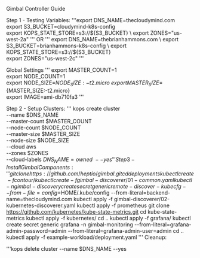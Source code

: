 Gimbal Controller Guide

Step 1 - Testing Variables:
'''export DNS_NAME=thecloudymind.com \
export S3_BUCKET=cloudymind-k8s-config \
export KOPS_STATE_STORE=s3://${S3_BUCKET} \
export ZONES="us-west-2a" 
'''
              OR
'''
export DNS_NAME=thebrianhammons.com \
export S3_BUCKET=brianhammons-k8s-config \
export KOPS_STATE_STORE=s3://${S3_BUCKET} \
export ZONES="us-west-2c"
'''

Global Settings
'''
export MASTER_COUNT=1 \
export NODE_COUNT=1 \
export NODE_SIZE=${NODE_SIZE:-t2.micro} \
export MASTER_SIZE=${MASTER_SIZE:-t2.micro} \
export IMAGE=ami-db710fa3
'''

Step 2 - Setup Clusters:
'''
kops create cluster \
  --name $DNS_NAME \
  --master-count $MASTER_COUNT \
  --node-count $NODE_COUNT \
  --master-size $MASTER_SIZE \
  --node-size $NODE_SIZE \
  --cloud aws \
  --zones $ZONES \
  --cloud-labels $DNS_NAME=owned \
  --yes
'''
Step 3 - Install Gimbal Components:
'''
git clone https://github.com/heptio/gimbal.git
cd deployments
kubectl create -f contour/
kubectl create -f gimbal-discoverer/01-common.yaml
kubectl -n gimbal-discovery create secret generic remote-discover-kubecfg --from-file=config=$HOME/.kube/config --from-literal=backend-name=thecloudymind.com
kubectl apply -f gimbal-discoverer/02-kubernetes-discoverer.yaml
kubectl apply -f prometheus
git clone https://github.com/kubernetes/kube-state-metrics.git
cd kube-state-metrics
kubectl apply -f kubernetes/
cd ..
kubectl apply -f grafana/
kubectl create secret generic grafana -n gimbal-monitoring --from-literal=grafana-admin-password=admin --from-literal=grafana-admin-user=admin 
cd ..
kubectl apply -f example-workload/deployment.yaml
'''
Cleanup:

'''kops delete cluster --name $DNS_NAME --yes